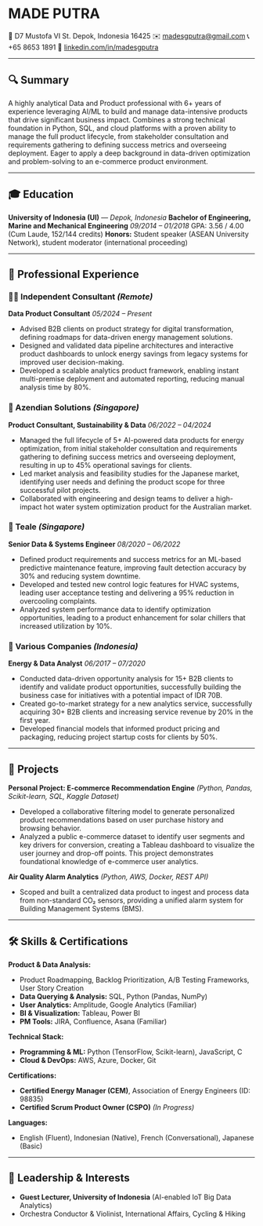 # MADE PUTRA
📍 D7 Mustofa VI St. Depok, Indonesia 16425
✉️ madesgputra@gmail.com
📞 +65 8653 1891
🔗 [linkedin.com/in/madesgputra](https://linkedin.com/in/madesgputra)

---

## 🔍 Summary
A highly analytical Data and Product professional with 6+ years of experience leveraging AI/ML to build and manage data-intensive products that drive significant business impact. Combines a strong technical foundation in Python, SQL, and cloud platforms with a proven ability to manage the full product lifecycle, from stakeholder consultation and requirements gathering to defining success metrics and overseeing deployment. Eager to apply a deep background in data-driven optimization and problem-solving to an e-commerce product environment.

---

## 🎓 Education
**University of Indonesia (UI)** — *Depok, Indonesia*
**Bachelor of Engineering, Marine and Mechanical Engineering**
*09/2014 – 01/2018*
GPA: 3.56 / 4.00 (Cum Laude, 152/144 credits)
**Honors:** Student speaker (ASEAN University Network), student moderator (international proceeding)

---

## 💼 Professional Experience

### 🧑‍💻 Independent Consultant *(Remote)*
**Data Product Consultant**
*05/2024 – Present*
- Advised B2B clients on product strategy for digital transformation, defining roadmaps for data-driven energy management solutions.
- Designed and validated data pipeline architectures and interactive product dashboards to unlock energy savings from legacy systems for improved user decision-making.
- Developed a scalable analytics product framework, enabling instant multi-premise deployment and automated reporting, reducing manual analysis time by 80%.

### 🌱 Azendian Solutions *(Singapore)*
**Product Consultant, Sustainability & Data**
*06/2022 – 04/2024*
- Managed the full lifecycle of 5+ AI-powered data products for energy optimization, from initial stakeholder consultation and requirements gathering to defining success metrics and overseeing deployment, resulting in up to 45% operational savings for clients.
- Led market analysis and feasibility studies for the Japanese market, identifying user needs and defining the product scope for three successful pilot projects.
- Collaborated with engineering and design teams to deliver a high-impact hot water system optimization product for the Australian market.

### 🔧 Teale *(Singapore)*
**Senior Data & Systems Engineer**
*08/2020 – 06/2022*
- Defined product requirements and success metrics for an ML-based predictive maintenance feature, improving fault detection accuracy by 30% and reducing system downtime.
- Developed and tested new control logic features for HVAC systems, leading user acceptance testing and delivering a 95% reduction in overcooling complaints.
- Analyzed system performance data to identify optimization opportunities, leading to a product enhancement for solar chillers that increased utilization by 10%.

### 🔬 Various Companies *(Indonesia)*
**Energy & Data Analyst**
*06/2017 – 07/2020*
- Conducted data-driven opportunity analysis for 15+ B2B clients to identify and validate product opportunities, successfully building the business case for initiatives with a potential impact of IDR 70B.
- Created go-to-market strategy for a new analytics service, successfully acquiring 30+ B2B clients and increasing service revenue by 20% in the first year.
- Developed financial models that informed product pricing and packaging, reducing project startup costs for clients by 50%.

---

## 🧪 Projects

**Personal Project: E-commerce Recommendation Engine**
*(Python, Pandas, Scikit-learn, SQL, Kaggle Dataset)*
- Developed a collaborative filtering model to generate personalized product recommendations based on user purchase history and browsing behavior.
- Analyzed a public e-commerce dataset to identify user segments and key drivers for conversion, creating a Tableau dashboard to visualize the user journey and drop-off points. This project demonstrates foundational knowledge of e-commerce user analytics.

**Air Quality Alarm Analytics**
*(Python, AWS, Docker, REST API)*
- Scoped and built a centralized data product to ingest and process data from non-standard CO₂ sensors, providing a unified alarm system for Building Management Systems (BMS).

---

## 🛠 Skills & Certifications

**Product & Data Analysis:**
- Product Roadmapping, Backlog Prioritization, A/B Testing Frameworks, User Story Creation
- **Data Querying & Analysis:** SQL, Python (Pandas, NumPy)
- **User Analytics:** Amplitude, Google Analytics (Familiar)
- **BI & Visualization:** Tableau, Power BI
- **PM Tools:** JIRA, Confluence, Asana (Familiar)

**Technical Stack:**
- **Programming & ML:** Python (TensorFlow, Scikit-learn), JavaScript, C
- **Cloud & DevOps:** AWS, Azure, Docker, Git

**Certifications:**
- **Certified Energy Manager (CEM)**, Association of Energy Engineers (ID: 98835)
- **Certified Scrum Product Owner (CSPO)** *(In Progress)*

**Languages:**
- English (Fluent), Indonesian (Native), French (Conversational), Japanese (Basic)

---

## 🎻 Leadership & Interests
- **Guest Lecturer, University of Indonesia** (AI-enabled IoT Big Data Analytics)
- Orchestra Conductor & Violinist, International Affairs, Cycling & Hiking